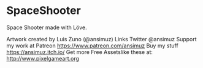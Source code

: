 # SpaceShooter
Space Shooter made with Löve.

Artwork created by Luis Zuno (@ansimuz)
Links
Twitter @ansimuz
Support my work at Patreon https://www.patreon.com/ansimuz
Buy my stuff https://ansimuz.itch.io/
Get more Free Assetslike these at: http://www.pixelgameart.org
